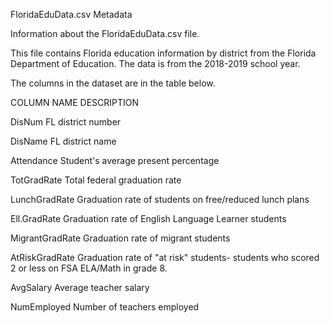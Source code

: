 FloridaEduData.csv Metadata

Information about the FloridaEduData.csv file.

This file contains Florida education information by district from the Florida Department of Education. The data is from the 2018-2019 school year. 


The columns in the dataset are in the table below.

COLUMN NAME               DESCRIPTION

DisNum                    FL district number

DisName                   FL district name 

Attendance                Student's average present percentage 

TotGradRate               Total federal graduation rate

LunchGradRate             Graduation rate of students on free/reduced lunch plans 

Ell.GradRate              Graduation rate of English Language Learner students 

MigrantGradRate           Graduation rate of migrant students 

AtRiskGradRate            Graduation rate of "at risk" students- students who scored 2 or less on FSA ELA/Math in grade 8.

AvgSalary                 Average teacher salary 

NumEmployed               Number of teachers employed 

